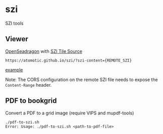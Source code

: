 # szi

SZI tools


## Viewer

[OpenSeadragon](https://github.com/openseadragon/openseadragon) with [SZI Tile Source](https://github.com/sundogbio/szi-tile-source)

```
https://atomotic.github.io/szi/?szi-content={REMOTE_SZI}
```

[example](https://atomotic.github.io/szi/?szi-content=https://pub-0f1c9e6ddb92456a85802303778fa724.r2.dev/szi/radical-software-1-5.szi) 

Note: The CORS configuration on the remote SZI file needs to expose the `Content-Range` header.

## PDF to bookgrid 

Convert a PDF to a grid image (require VIPS and mupdf-tools)

```
./pdf-to-szi.sh
Error: Usage: ./pdf-to-szi.sh <path-to-pdf-file>
```